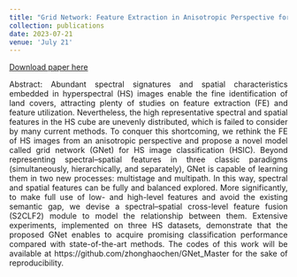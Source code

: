 ```yaml
---
title: "Grid Network: Feature Extraction in Anisotropic Perspective for Hyperspectral Image Classification"
collection: publications
date: 2023-07-21
venue: 'July 21'
---
```

[Download paper here](https://ieeexplore.ieee.org/document/10189830)

<div style="text-align: justify;">
Abstract: Abundant spectral signatures and spatial characteristics embedded in hyperspectral (HS) images enable the fine identification of land covers, attracting plenty of studies on feature extraction (FE) and feature utilization. Nevertheless, the high representative spectral and spatial features in the HS cube are unevenly distributed, which is failed to consider by many current methods. To conquer this shortcoming, we rethink the FE of HS images from an anisotropic perspective and propose a novel model called grid network (GNet) for HS image classification (HSIC). Beyond representing spectral–spatial features in three classic paradigms (simultaneously, hierarchically, and separately), GNet is capable of learning them in two new processes: multistage and multipath. In this way, spectral and spatial features can be fully and balanced explored. More significantly, to make full use of low- and high-level features and avoid the existing semantic gap, we devise a spectral–spatial cross-level feature fusion (S2CLF2) module to model the relationship between them. Extensive experiments, implemented on three HS datasets, demonstrate that the proposed GNet enables to acquire promising classification performance compared with state-of-the-art methods. The codes of this work will be available at https://github.com/zhonghaochen/GNet_Master for the sake of reproducibility.
</div>
